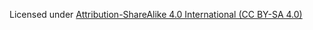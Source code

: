 Licensed under [Attribution-ShareAlike 4.0 International (CC BY-SA 4.0)](http://creativecommons.org/licenses/by-sa/4.0/)